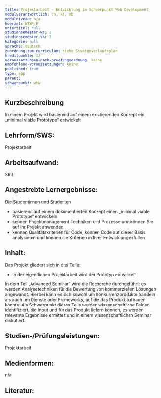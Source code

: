 ```yaml
---
title: Projektarbeit - Entwicklung im Schwerpunkt Web Development
modulverantwortlich: cn, kf, mb
modulniveau: n/a
kuerzel: WTWP-E
untertitel: null
studiensemester-ws: 2
studiensemester-ss: 3
kategorie: null
sprache: deutsch
zuordnung-zum-curriculum: siehe Studienverlaufsplan
kreditpunkte: 12
voraussetzungen-nach-pruefungsordnung: keine
empfohlene-voraussetzungen: keine
published: true
type: spp
parent: 
schwerpunkt: wtw
---
```


## Kurzbeschreibung
In einem Projekt wird basierend auf einem existierenden Konzept ein „minimal viable Prototype“ entwickelt 

## Lehrform/SWS: 
Projektarbeit

## Arbeitsaufwand: 
360

## Angestrebte Lernergebnisse:
Die Studentinnen und Studenten
- basierend auf einem dokumentierten Konzept einen „minimal viable Prototype“ entwickeln
- kennen Projektmanagement Techniken und Prozesse und können Sie auf ihr Projekt anwenden
- kennen Qualitätskriterien für Code, können Code auf dieser Basis analysieren und können die Kriterien in Ihrer Entwicklung erfüllen


## Inhalt:
Das Projekt gliedert sich in drei Teile:
- In der eigentlichen Projektarbeit wird der Prototyp entwickelt

In dem Teil „Advanced Seminar“ wird die Recherche durchgeführt: es werden Analysetechniken für die Bewertung von kommerziellen Lösungen angewandt. Hierbei kann es sich sowohl um Konkurrenzprodukte handeln als auch um Dienste oder Frameworks, auf die das Produkt aufbauen könnte.  Als Schwerpunkt dieses Teils werden wissenschaftliche Felder identifiziert, die Input und für das Produkt liefern können, es werden relevante Ergebnisse ermittelt und in einem wissenschaftlichen Seminar diskutiert.

## Studien-/Prüfungsleistungen:
Projektarbeit

## Medienformen:
n/a

## Literatur: